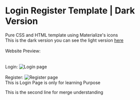 <h1>Login Register Template | Dark Version</h1>
Pure CSS and HTML template using Materialize's icons<br>
This is the dark version you can see the light version <a href="https://github.com/MrLolok/Login-Register-Light-Template/">here</a>
<br>
<br>
Website Preview:
<br><br><br>
Login:
<img src="https://image.prntscr.com/image/G-t2n0NTTkmIIQfbMxRpUA.png" title="Login page" />
<br><br>
Register:
<img src="https://image.prntscr.com/image/SILqa3UgRqaTBsYwfhrNUg.png" title="Register page" />
<br>This is Login Page is only for learning Purpose<br>
<p>This is the second line for merge understanding<p>
